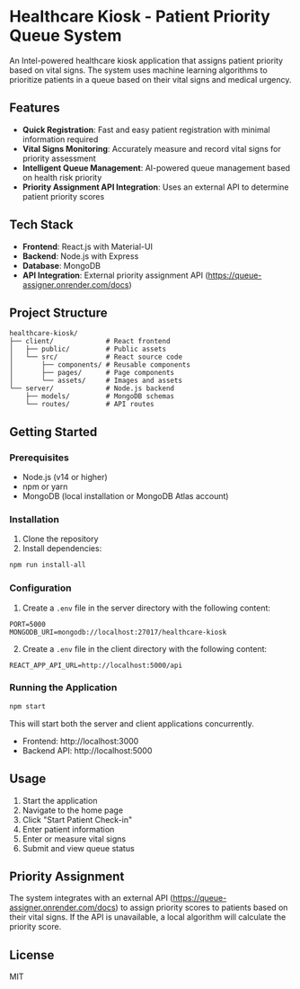 # Healthcare Kiosk - Patient Priority Queue System

An Intel-powered healthcare kiosk application that assigns patient priority based on vital signs. The system uses machine learning algorithms to prioritize patients in a queue based on their vital signs and medical urgency.

## Features

- **Quick Registration**: Fast and easy patient registration with minimal information required
- **Vital Signs Monitoring**: Accurately measure and record vital signs for priority assessment
- **Intelligent Queue Management**: AI-powered queue management based on health risk priority
- **Priority Assignment API Integration**: Uses an external API to determine patient priority scores

## Tech Stack

- **Frontend**: React.js with Material-UI
- **Backend**: Node.js with Express
- **Database**: MongoDB
- **API Integration**: External priority assignment API (https://queue-assigner.onrender.com/docs)

## Project Structure

```
healthcare-kiosk/
├── client/             # React frontend
│   ├── public/         # Public assets
│   └── src/            # React source code
│       ├── components/ # Reusable components
│       ├── pages/      # Page components
│       └── assets/     # Images and assets
└── server/             # Node.js backend
    ├── models/         # MongoDB schemas
    └── routes/         # API routes
```

## Getting Started

### Prerequisites

- Node.js (v14 or higher)
- npm or yarn
- MongoDB (local installation or MongoDB Atlas account)

### Installation

1. Clone the repository
2. Install dependencies:

```bash
npm run install-all
```

### Configuration

1. Create a `.env` file in the server directory with the following content:

```
PORT=5000
MONGODB_URI=mongodb://localhost:27017/healthcare-kiosk
```

2. Create a `.env` file in the client directory with the following content:

```
REACT_APP_API_URL=http://localhost:5000/api
```

### Running the Application

```bash
npm start
```

This will start both the server and client applications concurrently.

- Frontend: http://localhost:3000
- Backend API: http://localhost:5000

## Usage

1. Start the application
2. Navigate to the home page
3. Click "Start Patient Check-in"
4. Enter patient information
5. Enter or measure vital signs
6. Submit and view queue status

## Priority Assignment

The system integrates with an external API (https://queue-assigner.onrender.com/docs) to assign priority scores to patients based on their vital signs. If the API is unavailable, a local algorithm will calculate the priority score.

## License

MIT

